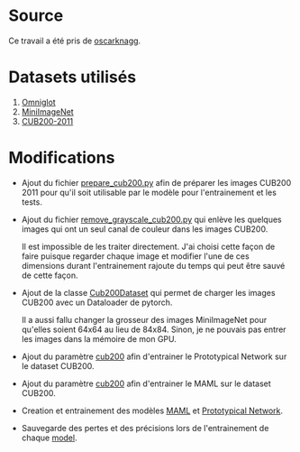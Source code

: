 # Source

Ce travail a été pris de [oscarknagg](https://github.com/oscarknagg/few-shot).

# Datasets utilisés

1. [Omniglot](https://github.com/brendenlake/omniglot/tree/master/python)
1. [MiniImageNet](https://drive.google.com/file/d/0B3Irx3uQNoBMQ1FlNXJsZUdYWEE/view)
1. [CUB200-2011](http://www.vision.caltech.edu/visipedia/CUB-200-2011.html)

# Modifications

* Ajout du fichier [prepare_cub200.py](./scripts/prepare_cub200.py) afin de préparer les images CUB200 2011 pour qu'il soit utilisable par le modèle pour l'entrainement et les tests.

* Ajout du fichier [remove_grayscale_cub200.py](./scripts/remove_grayscale_cub200.py) qui enlève les quelques images qui ont un seul canal de couleur dans les images CUB200.  
   
   Il est impossible de les traiter directement.  J'ai choisi cette façon de faire puisque regarder chaque image et modifier l'une de ces dimensions durant l'entrainement rajoute du temps qui peut être sauvé de cette façon.

* Ajout de la classe [Cub200Dataset](./few_shot/datasets.py) qui permet de charger les images CUB200 avec un Dataloader de pytorch.

   Il a aussi fallu changer la grosseur des images MiniImageNet pour qu'elles soient 64x64 au lieu de 84x84.  Sinon, je ne pouvais pas entrer les images dans la mémoire de mon GPU.

* Ajout du paramètre [cub200](./experiments/proto_nets.py) afin d'entrainer le Prototypical Network sur le dataset CUB200.

* Ajout du paramètre [cub200](./experiments/maml.py) afin d'entrainer le MAML sur le dataset CUB200.

* Creation et entrainement des modèles [MAML](./models/maml/) et [Prototypical Network](./models/proto_nets/).

* Sauvegarde des pertes et des précisions lors de l'entrainement de chaque [model](./logs/).